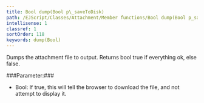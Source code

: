 ```yaml
---
title: Bool dump(Bool p\_saveToDisk)
path: /EJScript/Classes/Attachment/Member functions/Bool dump(Bool p_saveToDisk)
intellisense: 1
classref: 1
sortOrder: 118
keywords: dump(Bool)
---
```


Dumps the attachment file to output. Returns bool true if everything ok, else false.



###Parameter:###


 - Bool: If true, this will tell the browser to download the file, and not attempt to display it.


